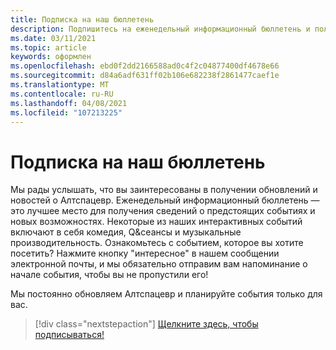 ```yaml
---
title: Подписка на наш бюллетень
description: Подпишитесь на еженедельный информационный бюллетень и получайте актуальные сведения о предстоящих мероприятиях, новых возможностях и сообществе.
ms.date: 03/11/2021
ms.topic: article
keywords: оформлен
ms.openlocfilehash: ebd0f2dd2166588ad0c4f2c04877400df4678e66
ms.sourcegitcommit: d84a6adf631ff02b106e682238f2861477caef1e
ms.translationtype: MT
ms.contentlocale: ru-RU
ms.lasthandoff: 04/08/2021
ms.locfileid: "107213225"
---
```

# <a name="subscribing-to-our-newsletter"></a>Подписка на наш бюллетень

Мы рады услышать, что вы заинтересованы в получении обновлений и новостей о Алтспацевр. Еженедельный информационный бюллетень — это лучшее место для получения сведений о предстоящих событиях и новых возможностях. Некоторые из наших интерактивных событий включают в себя комедия, Q&сеансы и музыкальные производительность. Ознакомьтесь с событием, которое вы хотите посетить? Нажмите кнопку "интересное" в нашем сообщении электронной почты, и мы обязательно отправим вам напоминание о начале события, чтобы вы не пропустили его!

Мы постоянно обновляем Алтспацевр и планируйте события только для вас. 

> [!div class="nextstepaction"] 
> [Щелкните здесь, чтобы подписываться!](http://altvr.us7.list-manage.com/subscribe?u=ca3b0ab1f83e7c2123f094df6&id=519b6a1ca4)